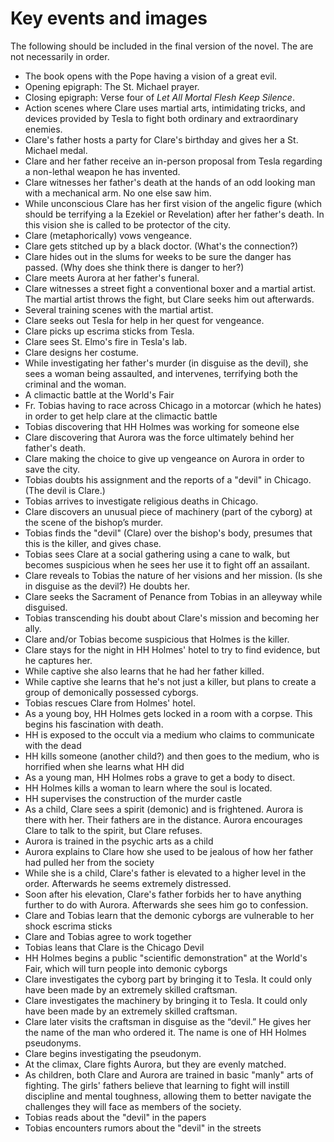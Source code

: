 # Key events and images

The following should be included in the final version of the novel. The are not necessarily in order.

- The book opens with the Pope having a vision of a great evil.
- Opening epigraph: The St. Michael prayer.
- Closing epigraph: Verse four of _Let All Mortal Flesh Keep Silence_.
- Action scenes where Clare uses martial arts, intimidating tricks, and devices provided by Tesla to fight both ordinary and extraordinary enemies.
- Clare's father hosts a party for Clare's birthday and gives her a St. Michael medal.
- Clare and her father receive an in-person proposal from Tesla regarding a non-lethal weapon he has invented.
- Clare witnesses her father's death at the hands of an odd looking man with a mechanical arm. No one else saw him.
- While unconscious Clare has her first vision of the angelic figure (which should be terrifying a la Ezekiel or Revelation) after her father's death. In this vision she is called to be protector of the city.
- Clare (metaphorically) vows vengeance.
- Clare gets stitched up by a black doctor. (What's the connection?)
- Clare hides out in the slums for weeks to be sure the danger has passed. (Why does she think there is danger to her?)
- Clare meets Aurora at her father's funeral.
- Clare witnesses a street fight a conventional boxer and a martial artist. The martial artist throws the fight, but Clare seeks him out afterwards.
- Several training scenes with the martial artist.
- Clare seeks out Tesla for help in her quest for vengeance.
- Clare picks up escrima sticks from Tesla.
- Clare sees St. Elmo's fire in Tesla's lab.
- Clare designs her costume.
- While investigating her father's murder (in disguise as the devil), she sees a woman being assaulted, and intervenes, terrifying both the criminal and the woman.
- A climactic battle at the World's Fair
- Fr. Tobias having to race across Chicago in a motorcar (which he hates) in order to get help clare at the climactic battle
- Tobias discovering that HH Holmes was working for someone else
- Clare discovering that Aurora was the force ultimately behind her father's death.
- Clare making the choice to give up vengeance on Aurora in order to save the city.
- Tobias doubts his assignment and the reports of a "devil" in Chicago. (The devil is Clare.)
- Tobias arrives to investigate religious deaths in Chicago.
- Clare discovers an unusual piece of machinery (part of the cyborg) at the scene of the bishop’s murder.
- Tobias finds the "devil" (Clare) over the bishop's body, presumes that this is the killer, and gives chase.
- Tobias sees Clare at a social gathering using a cane to walk, but becomes suspicious when he sees her use it to fight off an assailant.
- Clare reveals to Tobias the nature of her visions and her mission. (Is she in disguise as the devil?) He doubts her.
- Clare seeks the Sacrament of Penance from Tobias in an alleyway while disguised.
- Tobias transcending his doubt about Clare's mission and becoming her ally.
- Clare and/or Tobias become suspicious that Holmes is the killer.
- Clare stays for the night in HH Holmes' hotel to try to find evidence, but he captures her.
- While captive she also learns that he had her father killed.
- While captive she learns that he's not just a killer, but plans to create a group of demonically possessed cyborgs.
- Tobias rescues Clare from Holmes' hotel.
- As a young boy, HH Holmes gets locked in a room with a corpse. This begins his fascination with death.
- HH is exposed to the occult via a medium who claims to communicate with the dead
- HH kills someone (another child?) and then goes to the medium, who is horrified when she learns what HH did
- As a young man, HH Holmes robs a grave to get a body to disect.
- HH Holmes kills a woman to learn where the soul is located.
- HH supervises the construction of the murder castle
- As a child, Clare sees a spirit (demonic) and is frightened. Aurora is there with her. Their fathers are in the distance. Aurora encourages Clare to talk to the spirit, but Clare refuses.
- Aurora is trained in the psychic arts as a child
- Aurora explains to Clare how she used to be jealous of how her father had pulled her from the society
- While she is a child, Clare's father is elevated to a higher level in the order. Afterwards he seems extremely distressed.
- Soon after his elevation, Clare's father forbids her to have anything further to do with Aurora. Afterwards she sees him go to confession.
- Clare and Tobias learn that the demonic cyborgs are vulnerable to her shock escrima sticks
- Clare and Tobias agree to work together
- Tobias leans that Clare is the Chicago Devil
- HH Holmes begins a public "scientific demonstration" at the World's Fair, which will turn people into demonic cyborgs
- Clare investigates the cyborg part by bringing it to Tesla. It could only have been made by an extremely skilled craftsman.
- Clare investigates the machinery by bringing it to Tesla. It could only have been made by an extremely skilled craftsman.
- Clare later visits the craftsman in disguise as the “devil.” He gives her the name of the man who ordered it. The name is one of HH Holmes pseudonyms.
- Clare begins investigating the pseudonym.
- At the climax, Clare fights Aurora, but they are evenly matched.
- As children, both Clare and Aurora are trained in basic "manly" arts of fighting. The girls' fathers believe that learning to fight will instill discipline and mental toughness, allowing them to better navigate the challenges they will face as members of the society.
- Tobias reads about the "devil" in the papers
- Tobias encounters rumors about the "devil" in the streets
